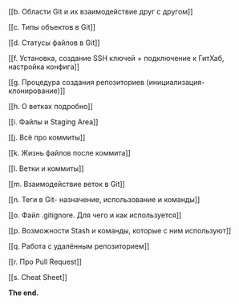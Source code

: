 [[b. Области Git и их взаимодействие друг с другом]]

[[c. Типы объектов в Git]]

[[d. Статусы файлов в Git]]

[[f. Установка, создание SSH ключей + подключение к ГитХаб, настройка конфига]]

[[g. Процедура создания репозиториев (инициализация-клонирование)]]

[[h. О ветках подробно]]

[[i. Файлы и Staging Area]]

[[j. Всё про коммиты]]

[[k. Жизнь файлов после коммита]]

[[l. Ветки и коммиты]]

[[m. Взаимодействие веток в Git]]

[[n. Теги в Git- назначение, использование и команды]]

[[o. Файл .gitignore. Для чего и как используется]]

[[p. Возможности Stash и команды, которые с ним используют]]

[[q. Работа с удалённым репозиторием]]

[[r. Про Pull Request]]

[[s. Cheat Sheet]]

**The end.**